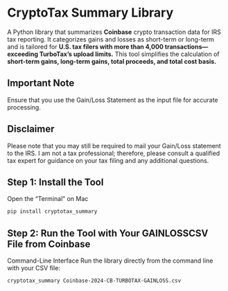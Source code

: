 # CryptoTax Summary Library

A Python library that summarizes **Coinbase** crypto transaction data for IRS tax reporting. It categorizes gains and losses as short-term or long-term and is tailored for **U.S. tax filers with more than 4,000 transactions—exceeding TurboTax’s upload limits.** This tool simplifies the calculation of **short-term gains, long-term gains, total proceeds, and total cost basis.**

## Important Note

Ensure that you use the Gain/Loss Statement as the input file for accurate processing.

## Disclaimer

Please note that you may still be required to mail your Gain/Loss statement to the IRS. I am not a tax professional; therefore, please consult a qualified tax expert for guidance on your tax filing and any additional questions.

## Step 1: Install the Tool

Open the “Terminal” on Mac

```bash
pip install cryptotax_summary
```

## Step 2: Run the Tool with Your GAINLOSSCSV File from Coinbase

Command-Line Interface
Run the library directly from the command line with your CSV file: 

```bash
cryptotax_summary Coinbase-2024-CB-TURBOTAX-GAINLOSS.csv
```
